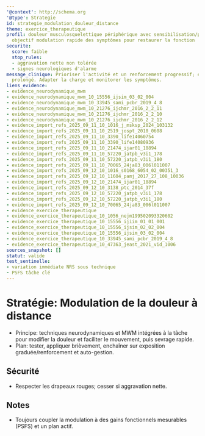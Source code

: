 ```yaml
---
'@context': http://schema.org
'@type': Strategie
id: strategie_modulation_douleur_distance
theme: exercice_therapeutique
profil: douleur musculosquelettique périphérique avec sensibilisation/protection;
  objectif modulation rapide des symptômes pour restaurer la fonction
securite:
  score: faible
  stop_rules:
  - aggravation nette non tolérée
  - signes neurologiques d'alarme
message_clinique: Prioriser l'activité et un renforcement progressif; éviter le repos
  prolongé. Adapter la charge et monitorer les symptômes.
liens_evidence:
- evidence_neurodynamique_mwm
- evidence_neurodynamique_mwm_10_15556_ijsim_03_02_004
- evidence_neurodynamique_mwm_10_33945_sami_pcbr_2019_4_8
- evidence_neurodynamique_mwm_10_21276_ijchmr_2016_2_2_11
- evidence_neurodynamique_mwm_10_21276_ijchmr_2016_2_2_10
- evidence_neurodynamique_mwm_10_21276_ijchmr_2016_2_2_12
- evidence_import_refs_2025_09_11_10_1016_j_msksp_2024_103132
- evidence_import_refs_2025_09_11_10_2519_jospt_2018_0608
- evidence_import_refs_2025_09_11_10_3390_life14060754
- evidence_import_refs_2025_09_11_10_3390_life14080936
- evidence_import_refs_2025_09_11_10_21474_ijar01_18894
- evidence_import_refs_2025_09_11_10_57220_jatpb_v3i1_178
- evidence_import_refs_2025_09_11_10_57220_jatpb_v3i1_180
- evidence_import_refs_2025_09_11_10_70065_24ja83_006l011007
- evidence_import_refs_2025_09_12_10_1016_s0168_6054_02_00351_3
- evidence_import_refs_2025_09_12_10_11604_pamj_2017_27_108_10036
- evidence_import_refs_2025_09_12_10_21474_ijar01_18894
- evidence_import_refs_2025_09_12_10_3138_ptc_2014_37f
- evidence_import_refs_2025_09_12_10_57220_jatpb_v3i1_178
- evidence_import_refs_2025_09_12_10_57220_jatpb_v3i1_180
- evidence_import_refs_2025_09_12_10_70065_24ja83_006l011007
- evidence_exercice_therapeutique
- evidence_exercice_therapeutique_10_1056_nejm199502093320602
- evidence_exercice_therapeutique_10_15556_ijiim_01_01_001
- evidence_exercice_therapeutique_10_15556_ijsim_02_02_004
- evidence_exercice_therapeutique_10_15556_ijsim_03_02_004
- evidence_exercice_therapeutique_10_33945_sami_pcbr_2019_4_8
- evidence_exercice_therapeutique_10_47363_jeast_2021_vid_1006
sources_snapshot: []
statut: valide
test_sentinelle:
- variation immédiate NRS sous technique
- PSFS tâche clé
---
```

# Stratégie: Modulation de la douleur à distance

- Principe: techniques neurodynamiques et MWM intégrées à la tâche pour modifier la douleur et faciliter le mouvement, puis sevrage rapide.
- Plan: tester, appliquer brièvement, enchaîner sur exposition graduée/renforcement et auto-gestion.

## Sécurité
- Respecter les drapeaux rouges; cesser si aggravation nette.

## Notes
- Toujours coupler la modulation à des gains fonctionnels mesurables (PSFS) et un plan actif.

